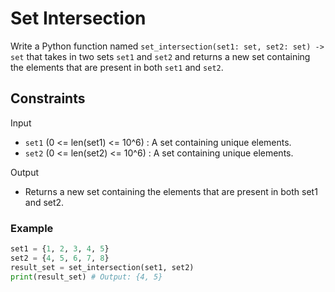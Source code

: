 # Set Intersection

Write a Python function named `set_intersection(set1: set, set2: set) -> set` that takes in two sets `set1` and `set2` and returns a new set containing the elements that are present in both `set1` and `set2`.

## Constraints

Input

- `set1` (0 <= len(set1) <= 10^6) : A set containing unique elements.
- `set2` (0 <= len(set2) <= 10^6) : A set containing unique elements.

Output

- Returns a new set containing the elements that are present in both set1 and set2.

### Example

```python
set1 = {1, 2, 3, 4, 5}
set2 = {4, 5, 6, 7, 8}
result_set = set_intersection(set1, set2)
print(result_set) # Output: {4, 5}
```
